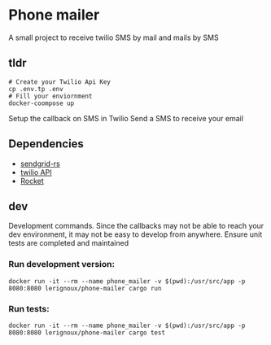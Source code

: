 # Phone mailer

A small project to receive twilio SMS by mail and mails by SMS


## tldr
```
# Create your Twilio Api Key
cp .env.tp .env
# Fill your enviornment
docker-coompose up
```
Setup the callback on SMS in Twilio
Send a SMS to receive your email

## Dependencies
* [sendgrid-rs](https://github.com/gsquire/sendgrid-rs)
* [twilio API](https://www.twilio.com/docs/openapi/generating-a-rust-client-for-twilios-api)
* [Rocket](https://github.com/SergioBenitez/Rocket)


## dev
Development commands.
Since the callbacks may not be able to reach your dev environment, it may not be easy to develop from anywhere. Ensure unit tests are completed and maintained

### Run development version:
```
docker run -it --rm --name phone_mailer -v $(pwd):/usr/src/app -p 8080:8080 lerignoux/phone-mailer cargo run
```

### Run tests:
```
docker run -it --rm --name phone_mailer -v $(pwd):/usr/src/app -p 8080:8080 lerignoux/phone-mailer cargo test
```
